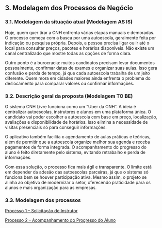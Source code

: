 ## 3. Modelagem dos Processos de Negócio




### 3.1. Modelagem da situação atual (Modelagem AS IS)

Hoje, quem quer tirar a CNH enfrenta várias etapas manuais e demoradas. O processo começa com a busca por uma autoescola, geralmente feita por indicação ou pesquisa própria. Depois, a pessoa precisa ligar ou ir até o local para consultar preços, pacotes e horários disponíveis. Não existe um canal centralizado que mostre todas as opções de forma clara.

Outro ponto é a burocracia: muitos candidatos precisam levar documentos pessoalmente, confirmar datas de exames e organizar suas aulas. Isso gera confusão e perda de tempo, já que cada autoescola trabalha de um jeito diferente. Quem mora em cidades maiores ainda enfrenta o problema do deslocamento para comparar valores ou confirmar informações.

### 3.2. Descrição geral da proposta (Modelagem TO BE)

O sistema CNH Livre funciona como um “Uber da CNH”. A ideia é centralizar autoescolas, instrutores e alunos em uma plataforma única. O candidato vai poder escolher a autoescola com base em preço, localização, avaliações e disponibilidade de horários. Isso elimina a necessidade de visitas presenciais só para conseguir informações.

O aplicativo também facilita o agendamento de aulas práticas e teóricas, além de permitir que a autoescola organize melhor sua agenda e receba pagamentos de forma integrada. O acompanhamento do progresso do aluno é feito diretamente pelo sistema, evitando retrabalho e perda de informações.

Com essa solução, o processo fica mais ágil e transparente. O limite está em depender da adesão das autoescolas parceiras, já que o sistema só funciona bem se houver participação ativa. Mesmo assim, o projeto se alinha ao objetivo de modernizar o setor, oferecendo praticidade para os alunos e mais organização para as empresas.

### 3.3. Modelagem dos processos

[Processo 1 – Solicitação de Instrutor]([[docs/processos/Processo1–SolicitaçãodeInstrutor.md](https://github.com/ICEI-PUC-Minas-PBR-SI/pbr-si-2025-2-p3-tiapn-t1-9147100-cnh-livre/blob/main/docs/processos/Processo1%E2%80%93Solicita%C3%A7%C3%A3odeInstrutor.md)"](https://github.com/ICEI-PUC-Minas-PBR-SI/pbr-si-2025-2-p3-tiapn-t1-9147100-cnh-livre/blob/main/docs/processos/Processo1%E2%80%93Solicita%C3%A7%C3%A3odeInstrutor.md))

[Processo 2 – Acompanhamento do Progresso do Aluno](docs/processos/Processo2–AcompanhamentodoProgressodoAluno.md")

